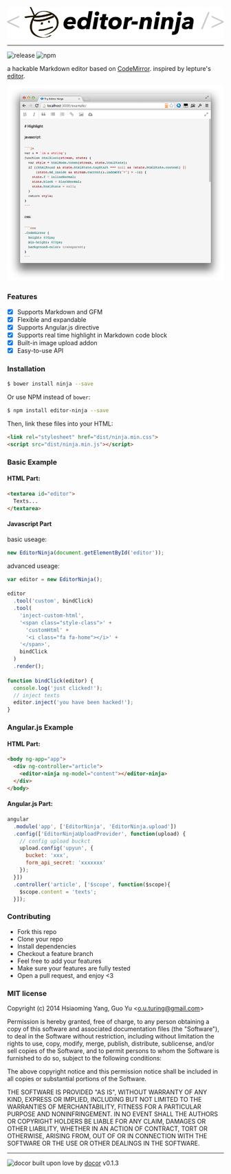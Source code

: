 ![editor-ninja](./editor-ninja.jpg)

---

![release](http://img.shields.io/github/release/airpub/ninja.svg?style=flat)&nbsp;![npm](http://img.shields.io/npm/v/editor-ninja.svg?style=flat)

a hackable Markdown editor based on [CodeMirror](http://codemirror.net/). 
inspired by lepture's [editor](https://github.com/lepture/editor). 

![screenshot](./screenshot.png)

### Features

- [x] Supports Markdown and GFM
- [x] Flexible and expandable
- [x] Supports Angular.js directive
- [x] Supports real time highlight in Markdown code block
- [x] Built-in image upload addon
- [x] Easy-to-use API

### Installation
```bash
$ bower install ninja --save
```
Or use NPM instead of `bower`:
```bash
$ npm install editor-ninja --save
```

Then, link these files into your HTML:

```html
<link rel="stylesheet" href="dist/ninja.min.css">
<script src="dist/ninja.min.js"></script>
```

### Basic Example

#### HTML Part:

```html
<textarea id="editor">
  Texts...
</textarea>
```

#### Javascript Part 

basic useage:

```js
new EditorNinja(document.getElementById('editor'));
```

advanced useage:

```js
var editor = new EditorNinja();

editor
  .tool('custom', bindClick)
  .tool(
    'inject-custom-html', 
    '<span class="style-class">' +
      'customHtml' + 
      '<i class="fa fa-home"></i>' +
    '</span>', 
    bindClick
  )
  .render();

function bindClick(editor) {
  console.log('just clicked!');
  // inject texts
  editor.inject('you have been hacked!');
}
```

### Angular.js Example

#### HTML Part:

```html
<body ng-app="app">
  <div ng-controller="article">
    <editor-ninja ng-model="content"></editor-ninja>
  </div>
</body>
```
#### Angular.js Part:

```js
angular
  .module('app', ['EditorNinja', 'EditorNinja.upload'])
  .config(['EditorNinjaUploadProvider', function(upload) {
    // config upload buckct
    upload.config('upyun', {
      bucket: 'xxx',
      form_api_secret: 'xxxxxxx'
    });
  }])
  .controller('article', ['$scope', function($scope){
    $scope.content = 'texts';
  }]);
```

### Contributing
- Fork this repo
- Clone your repo
- Install dependencies
- Checkout a feature branch
- Feel free to add your features
- Make sure your features are fully tested
- Open a pull request, and enjoy <3

### MIT license
Copyright (c) 2014 Hsiaoming Yang, Guo Yu &lt;o.u.turing@gmail.com&gt;

Permission is hereby granted, free of charge, to any person obtaining a copy
of this software and associated documentation files (the &quot;Software&quot;), to deal
in the Software without restriction, including without limitation the rights
to use, copy, modify, merge, publish, distribute, sublicense, and/or sell
copies of the Software, and to permit persons to whom the Software is
furnished to do so, subject to the following conditions:

The above copyright notice and this permission notice shall be included in
all copies or substantial portions of the Software.

THE SOFTWARE IS PROVIDED &quot;AS IS&quot;, WITHOUT WARRANTY OF ANY KIND, EXPRESS OR
IMPLIED, INCLUDING BUT NOT LIMITED TO THE WARRANTIES OF MERCHANTABILITY,
FITNESS FOR A PARTICULAR PURPOSE AND NONINFRINGEMENT. IN NO EVENT SHALL THE
AUTHORS OR COPYRIGHT HOLDERS BE LIABLE FOR ANY CLAIM, DAMAGES OR OTHER
LIABILITY, WHETHER IN AN ACTION OF CONTRACT, TORT OR OTHERWISE, ARISING FROM,
OUT OF OR IN CONNECTION WITH THE SOFTWARE OR THE USE OR OTHER DEALINGS IN
THE SOFTWARE.

---
![docor](https://cdn1.iconfinder.com/data/icons/windows8_icons_iconpharm/26/doctor.png)
built upon love by [docor](https://github.com/turingou/docor.git) v0.1.3